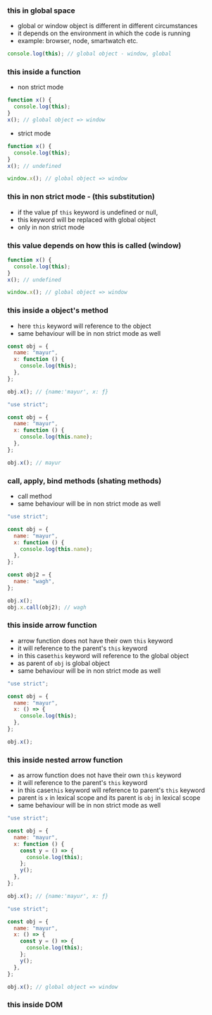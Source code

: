 ### this in global space

- global or window object is different in different circumstances
- it depends on the environment in which the code is running
- example: browser, node, smartwatch etc.

```js
console.log(this); // global object - window, global
```

### this inside a function

- non strict mode

```js
function x() {
  console.log(this);
}
x(); // global object => window
```

- strict mode

```js
function x() {
  console.log(this);
}
x(); // undefined

window.x(); // global object => window
```

### this in non strict mode - (this substitution)

- if the value pf `this` keyword is undefined or null,
- this keyword will be replaced with global object
- only in non strict mode

### this value depends on how this is called (window)

```js
function x() {
  console.log(this);
}
x(); // undefined

window.x(); // global object => window
```

### this inside a object's method

- here `this` keyword will reference to the object
- same behaviour will be in non strict mode as well

```js
const obj = {
  name: "mayur",
  x: function () {
    console.log(this);
  },
};

obj.x(); // {name:'mayur', x: ƒ}
```

```js
"use strict";

const obj = {
  name: "mayur",
  x: function () {
    console.log(this.name);
  },
};

obj.x(); // mayur
```

### call, apply, bind methods (shating methods)

- call method
- same behaviour will be in non strict mode as well

```js
"use strict";

const obj = {
  name: "mayur",
  x: function () {
    console.log(this.name);
  },
};

const obj2 = {
  name: "wagh",
};

obj.x();
obj.x.call(obj2); // wagh
```

### this inside arrow function

- arrow function does not have their own `this` keyword
- it will reference to the parent's `this` keyword
- in this case`this` keyword will reference to the global object
- as parent of `obj` is global object
- same behaviour will be in non strict mode as well

```js
"use strict";

const obj = {
  name: "mayur",
  x: () => {
    console.log(this);
  },
};

obj.x();
```

### this inside nested arrow function

- as arrow function does not have their own `this` keyword
- it will reference to the parent's `this` keyword
- in this case`this` keyword will reference to parent's `this` keyword
- parent is `x` in lexical scope and its parent is `obj` in lexical scope
- same behaviour will be in non strict mode as well

```js
"use strict";

const obj = {
  name: "mayur",
  x: function () {
    const y = () => {
      console.log(this);
    };
    y();
  },
};

obj.x(); // {name:'mayur', x: ƒ}
```

```js
"use strict";

const obj = {
  name: "mayur",
  x: () => {
    const y = () => {
      console.log(this);
    };
    y();
  },
};

obj.x(); // global object => window
```

### this inside DOM
